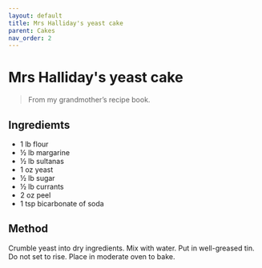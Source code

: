 ```yaml
---
layout: default
title: Mrs Halliday's yeast cake
parent: Cakes
nav_order: 2
---
```


# Mrs Halliday's yeast cake

> From my grandmother’s recipe book.

## Ingrediemts

* 1 lb flour
* ½ lb margarine
* ½ lb sultanas
* 1 oz yeast
* ½ lb sugar
* ½ lb currants
* 2 oz peel
* 1 tsp bicarbonate of soda

## Method

Crumble yeast into dry ingredients. 
Mix with water.
Put in well-greased tin.
Do not set to rise.
Place in moderate oven to bake. 
